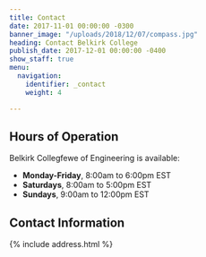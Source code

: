 ```yaml
---
title: Contact
date: 2017-11-01 00:00:00 -0300
banner_image: "/uploads/2018/12/07/compass.jpg"
heading: Contact Belkirk College
publish_date: 2017-12-01 00:00:00 -0400
show_staff: true
menu:
  navigation:
    identifier: _contact
    weight: 4

---
```

## Hours of Operation

Belkirk Collegfewe of Engineering is available:

* **Monday-Friday**, 8:00am to 6:00pm EST
* **Saturdays**, 8:00am to 5:00pm EST
* **Sundays**, 9:00am to 12:00pm EST

## Contact Information

{% include address.html %}